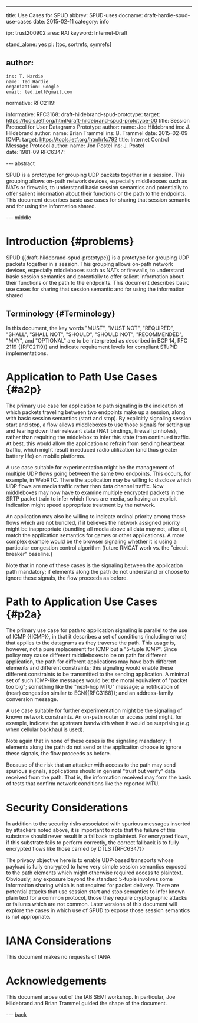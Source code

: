 ---
title: Use Cases for SPUD
abbrev: SPUD-uses
docname: draft-hardie-spud-use-cases
date: 2015-02-11
category: info

ipr: trust200902
area: RAI
keyword: Internet-Draft

stand_alone: yes
pi: [toc, sortrefs, symrefs]

author:
 -
    ins: T. Hardie
    name: Ted Hardie
    organization: Google
    email: ted.ietf@gmail.com

normative:
  RFC2119:
 

informative:
  RFC3168:
  draft-hildebrand-spud-prototype:
     target: https://tools.ietf.org/html/draft-hildebrand-spud-prototype-00
     title: Session Protocol for User Datagrams Prototype
     author: 
        name: Joe Hildebrand
        ins: J. Hildebrand
     author:
        name: Brian Trammel
        ins: B. Trammel
     date: 2015-02-09
  ICMP:
     target: https://tools.ietf.org/html/rfc792
     title: Internet Control Message Protocol
     author:
        name: Jon Postel
        ins:  J. Postel   
     date: 1981-09
  RFC6347:

--- abstract

SPUD is a prototype for grouping UDP packets together in a session.
This grouping allows on-path network devices, especially middleboxes 
such as NATs or firewalls, to understand basic session semantics
and potentially to offer salient information about their functions
or the path to the endpoints.  This document describes basic
use cases for sharing that session semantic and for using the
information shared.



--- middle

Introduction        {#problems}
============

SPUD
{{draft-hildebrand-spud-prototype}}
is a prototype for grouping UDP packets together in a session.
This grouping allows on-path network devices, especially middleboxes 
such as NATs or firewalls, to understand basic session semantics
and potentially to offer salient information about their functions
or the path to the endpoints.  This document describes basic
use cases for sharing that session semantic and for using the
information shared

Terminology          {#Terminology}
-----------
In this document, the key words "MUST", "MUST NOT", "REQUIRED",
"SHALL", "SHALL NOT", "SHOULD", "SHOULD NOT", "RECOMMENDED", "MAY",
and "OPTIONAL" are to be interpreted as described in BCP 14, RFC 2119
{{RFC2119}} and indicate requirement levels for compliant STuPiD
implementations.

Application to Path Use Cases   {#a2p}
=============================

The primary use case for application to path signaling is the
indication of which packets traveling between two endpoints make up a
session, along with basic session semantics (start and stop).  By
explicitly signaling session start and stop, a flow allows middleboxes
to use those signals for setting up and tearing down their relevant
state (NAT bindings, firewall pinholes), rather than requiring the
middlebox to infer this state from continued traffic.  At best, this
would allow the application to refrain from sending heartbeat traffic,
which might result in reduced radio utilization (and thus greater
battery life) on mobile platforms.

A use case suitable for experimentation might be the management of
multiple UDP flows going between the same two endpoints.  This occurs,
for example, in WebRTC.  There the application may be willing to
disclose which UDP flows are media traffic rather than data channel
traffic. Now middleboxes may now have to examine multiple encrypted
packets in the SRTP packet train to infer which flows are media, so
having an explicit indication might speed appropriate treatment by the
network.

An application may also be willing to indicate ordinal priority among
those flows which are not bundled, if it believes the network
assigned priority might be inappropriate (bundling all media above
all data may not, after all, match the application semantics for
games or other applications).  A more complex example would be the
browser signaling whether it is using a particular congestion control
algorithm (future RMCAT work vs. the "circuit breaker" baseline.)

Note that in none of these cases is the signaling between the 
application path mandatory; if elements along the path do not
understand or choose to ignore these signals, the flow proceeds
as before.

Path to Application Use Cases   {#p2a}
=============================   

The primary use case for path to application signaling is parallel to
the use of ICMP {{ICMP}}, in that it describes a set of conditions
(including errors) that applies to the datagrams as they traverse the
path.  This usage is, however, not a pure replacement for ICMP but a
"5-tuple ICMP".  Since policy may cause different middleboxes to be on
path for different application, the path for different applications
may have both different elements and different constraints; this
signaling would enable these different constraints to be transmitted
to the sending application.  A minimal set of such ICMP-like messages
would be: the moral equivalent of "packet too big"; something like the
"next-hop MTU" message; a notification of (near) congestion similar
to ECN{{RFC3168}}; and an address-family conversion message.

A use case suitable for further experimentation might be the signaling
of known network constraints.  An on-path router or access point
might, for example, indicate the upstream bandwidth when it would
be surprising (e.g. when cellular backhaul is used).

Note again that in none of these cases is the signaling mandatory; if
elements along the path do not send or the application choose to ignore
these signals, the flow proceeds as before.

Because of the risk that an attacker with access to the path may
send spurious signals, applications should in general "trust but
verify" data received from the path.  That is, the information
received may form the basis of tests that confirm network conditions
like the reported MTU.


Security Considerations
=======================

In addition to the security risks associated with spurious messages
inserted by attackers noted above, it is important to note that
the failure of this substrate should never result in a fallback
to plaintext.  For encrypted flows, if this substrate fails to
perform correctly, the correct fallback is to fully encrypted
flows like those carried by DTLS {{RFC6347}}

The privacy objective here is to enable UDP-based transports whose
payload is fully encrypted to have very simple session semantics
exposed to the path elements which might otherwise required access to
plaintext.  Obviously, any exposure beyond the standard 5-tuple
involves some information sharing which is not required for packet
delivery.  There are potential attacks that use session start and stop
semantics to infer known plain text for a common protocol, those they
require cryptographic attacks or failures which are not common.
Later versions of this document will explore the cases in which use of
SPUD to expose those session semantics is not appropriate.

IANA Considerations
===================

This document makes no requests of IANA.

Acknowledgements
================

This document arose out of the IAB SEMI workshop.  In particular,
Joe Hildebrand and Brian Trammel guided the shape of the document.

--- back





